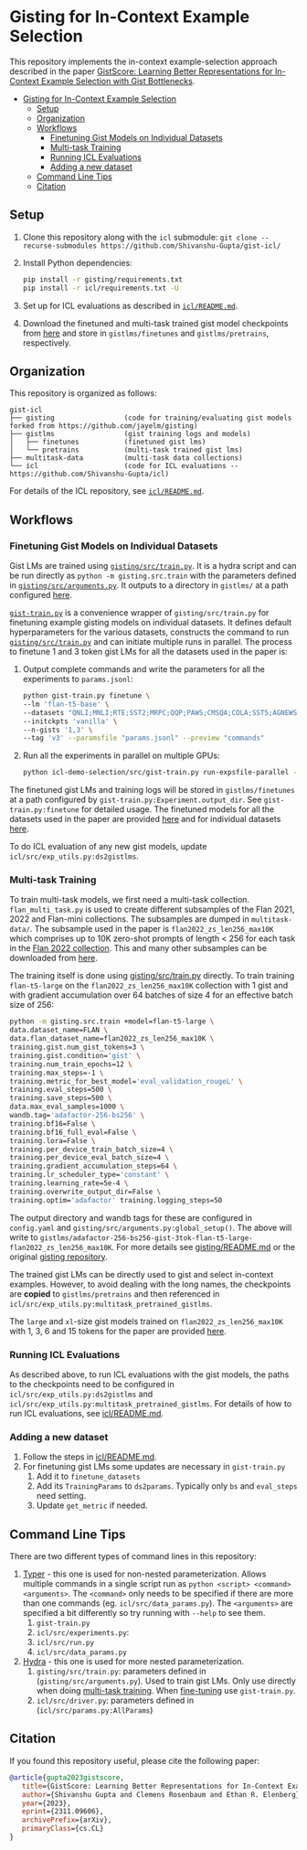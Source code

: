 # Gisting for In-Context Example Selection

This repository implements the in-context example-selection approach described in the paper [GistScore: Learning Better Representations for In-Context Example Selection with Gist Bottlenecks](https://arxiv.org/abs/2311.09606).

- [Gisting for In-Context Example Selection](#gisting-for-in-context-example-selection)
  - [Setup](#setup)
  - [Organization](#organization)
  - [Workflows](#workflows)
    - [Finetuning Gist Models on Individual Datasets](#finetuning-gist-models-on-individual-datasets)
    - [Multi-task Training](#multi-task-training)
    - [Running ICL Evaluations](#running-icl-evaluations)
    - [Adding a new dataset](#adding-a-new-dataset)
  - [Command Line Tips](#command-line-tips)
  - [Citation](#citation)


## Setup

1. Clone this repository along with the `icl` submodule: `git clone --recurse-submodules https://github.com/Shivanshu-Gupta/gist-icl/`
2. Install Python dependencies:

    ```bash
    pip install -r gisting/requirements.txt
    pip install -r icl/requirements.txt -U
    ```

3. Set up for ICL evaluations as described in [`icl/README.md`](https://github.com/Shivanshu-Gupta/in-context-learning#setup).
4. Download the finetuned and multi-task trained gist model checkpoints from [here][gistlms] and store in `gistlms/finetunes` and `gistlms/pretrains`, respectively.

## Organization

This repository is organized as follows:

```plaintext
gist-icl
├── gisting                 (code for training/evaluating gist models forked from https://github.com/jayelm/gisting)
├── gistlms                 (gist training logs and models)
│   ├── finetunes           (finetuned gist lms)
│   └── pretrains           (multi-task trained gist lms)
├── multitask-data          (multi-task data collections)
└── icl                     (code for ICL evaluations -- https://github.com/Shivanshu-Gupta/icl)
```

For details of the ICL repository, see [`icl/README.md`](icl/README.md#organization).

## Workflows

### Finetuning Gist Models on Individual Datasets

Gist LMs are trained using [`gisting/src/train.py`](gisting/src/train.py). It is a hydra script and can be run directly as `python -m gisting.src.train` with the parameters defined in [`gisting/src/arguments.py`](gisting/src/arguments.py). It outputs to a directory in `gistlms/` at a path configured [here](gisting/src/conf/config.yaml).

[`gist-train.py`](gist-train.py) is a convenience wrapper of `gisting/src/train.py` for finetuning example gisting models on individual datasets. It defines default hyperparameters for the various datasets, constructs the command to run [`gisting/src/train.py`](gisting/src/train.py) and can initiate multiple runs in parallel. The process to finetune 1 and 3 token gist LMs for all the datasets used in the paper is:

1. Output complete commands and write the parameters for all the experiments to `params.jsonl`:

    ```bash
    python gist-train.py finetune \
    --lm 'flan-t5-base' \
    --datasets "QNLI;MNLI;RTE;SST2;MRPC;QQP;PAWS;CMSQA;COLA;SST5;AGNEWS;SMCALFLOW_CS;MTOP;COGS;GSM8K;DROP;BOOLQ;WANLI;XNLI;MEDNLI;TWEET;PAWSX;ROTTEN_TOMATOES" \
    --initckpts 'vanilla' \
    --n-gists '1,3' \
    --tag 'v3' --paramsfile "params.jsonl" --preview "commands"
    ```

2. Run all the experiments in parallel on multiple GPUs:

    ```bash
    python icl-demo-selection/src/gist-train.py run-expsfile-parallel --paramsfile params.jsonl --gpus 0,1,2,3,4,5,6,7
    ```

The finetuned gist LMs and training logs will be stored in `gistlms/finetunes` at a path configured by `gist-train.py:Experiment.output_dir`. See `gist-train.py:finetune` for detailed usage. The finetuned models for all the datasets used in the paper are provided [here][finetuned-lms-all] and for individual datasets [here][finetuned-lms].

To do ICL evaluation of any new gist models, update `icl/src/exp_utils.py:ds2gistlms`.

### Multi-task Training

To train multi-task models, we first need a multi-task collection. `flan_multi_task.py` is used to create different subsamples of the Flan 2021, 2022 and Flan-mini collections. The subsamples are dumped in `multitask-data/`. The subsample used in the paper is `flan2022_zs_len256_max10K` which comprises up to 10K zero-shot prompts of length < 256 for each task in the [Flan 2022 collection](https://github.com/google-research/FLAN/tree/main/flan/v2). This and many other subsamples can be downloaded from [here][multitask-collections].

The training itself is done using [gisting/src/train.py](gisting/src/train.py) directly. To train training `flan-t5-large` on the `flan2022_zs_len256_max10K` collection with 1 gist and with gradient accumulation over 64 batches of size 4 for an effective batch size of 256:

```bash
python -m gisting.src.train +model=flan-t5-large \
data.dataset_name=FLAN \
data.flan_dataset_name=flan2022_zs_len256_max10K \
training.gist.num_gist_tokens=3 \
training.gist.condition='gist' \
training.num_train_epochs=12 \
training.max_steps=-1 \
training.metric_for_best_model='eval_validation_rougeL' \
training.eval_steps=500 \
training.save_steps=500 \
data.max_eval_samples=1000 \
wandb.tag='adafactor-256-bs256' \
training.bf16=False \
training.bf16_full_eval=False \
training.lora=False \
training.per_device_train_batch_size=4 \
training.per_device_eval_batch_size=4 \
training.gradient_accumulation_steps=64 \
training.lr_scheduler_type='constant' \
training.learning_rate=5e-4 \
training.overwrite_output_dir=False \
training.optim='adafactor' training.logging_steps=50
```

The output directory and wandb tags for these are configured in `config.yaml` and `gisting/src/arguments.py:global_setup()`. The above will write to `gistlms/adafactor-256-bs256-gist-3tok-flan-t5-large-flan2022_zs_len256_max10K`.  For more details see [gisting/README.md](gisting/README.md) or the original [gisting repository](https://github.com/jayelm/gisting).

The trained gist LMs can be directly used to gist and select in-context examples. However, to avoid dealing with the long names, the checkpoints are **copied** to `gistlms/pretrains` and then referenced in `icl/src/exp_utils.py:multitask_pretrained_gistlms`.

The `large` and `xl`-size gist models trained on `flan2022_zs_len256_max10K` with 1, 3, 6 and 15 tokens for the paper are provided [here][multitask-lms-all].

### Running ICL Evaluations

As described above, to run ICL evaluations with the gist models, the paths to the checkpoints need to be configured in `icl/src/exp_utils.py:ds2gistlms` and `icl/src/exp_utils.py:multitask_pretrained_gistlms`. For details of how to run ICL evaluations, see [icl/README.md](https://github.com/Shivanshu-Gupta/in-context-learning#running-icl-evaluations).

### Adding a new dataset

1. Follow the steps in [icl/README.md](https://github.com/Shivanshu-Gupta/in-context-learning#adding-a-new-dataset).
2. For finetuning gist LMs some updates are necessary in `gist-train.py`
   1. Add it to `finetune_datasets`
   2. Add its `TrainingParams` to `ds2params`. Typically only `bs` and `eval_steps` need setting.
   3. Update `get_metric` if needed.

## Command Line Tips

There are two different types of command lines in this repository:
1. [Typer](https://typer.tiangolo.com/) - this one is used for non-nested parameterization. Allows multiple commands in a single script run as `python <script> <command> <arguments>`. The `<command>` only needs to be specified if there are more than one commands (eg. `icl/src/data_params.py`). The `<arguments>` are specified a bit differently so try running with `--help` to see them.
   1. `gist-train.py`
   2. `icl/src/experiments.py`:
   3. `icl/src/run.py`
   4. `icl/src/data_params.py`
2. [Hydra](hydra.cc/) - this one is used for more nested parameterization.
   1. `gisting/src/train.py`: parameters defined in (`gisting/src/arguments.py`). Used to train gist LMs. Only use directly when doing [multi-task training](#multi-task-training). When [fine-tuning](#finetuning-gist-models-on-individual-datasets) use `gist-train.py`.
   2. `icl/src/driver.py`: parameters defined in (`icl/src/params.py:AllParams`)

[gistlms]: https://60a4-128-195-10-172.ngrok-free.app/gistlms/
[finetuned-lms]: https://60a4-128-195-10-172.ngrok-free.app/gistlms/finetunes
[finetuned-lms-all]: https://60a4-128-195-10-172.ngrok-free.app/gistlms/finetunes.tar
[multitask-lms]: https://60a4-128-195-10-172.ngrok-free.app/gistlms/pretrains
[multitask-lms-all]: https://60a4-128-195-10-172.ngrok-free.app/gistlms/pretrains.tar
[multitask-collections]: https://60a4-128-195-10-172.ngrok-free.app/multittask-data/
[icl-datasets]: https://1drv.ms/u/s!AqJNiE6C-nXuoawBxh-3rfUsSf4-8A?e=3o1YDK
[icl-repo]: https://github.com/Shivanshu-Gupta/in-context-learning

## Citation

If you found this repository useful, please cite the following paper:

```bibtex
@article{gupta2023gistscore,
   title={GistScore: Learning Better Representations for In-Context Example Selection with Gist Bottlenecks},
   author={Shivanshu Gupta and Clemens Rosenbaum and Ethan R. Elenberg},
   year={2023},
   eprint={2311.09606},
   archivePrefix={arXiv},
   primaryClass={cs.CL}
}
```
